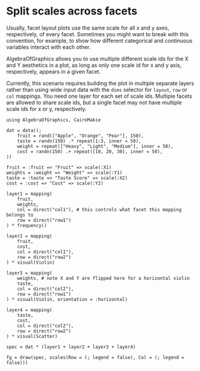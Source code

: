 # Split scales across facets

Usually, facet layout plots use the same scale for all x and y axes, respectively, of every facet.
Sometimes you might want to break with this convention, for example, to show how different
categorical and continuous variables interact with each other.

AlgebraOfGraphics allows you to use multiple different scale ids for the X and Y aesthetics in a plot,
as long as only one scale id for x and y axis, respectively, appears in a given facet.

Currently, this scenario requires building the plot in multiple separate layers rather
than using wide input data with the `dims` selector for `layout`, `row` or `col` mappings.
You need one layer for each set of scale ids. Multiple facets are allowed to share scale ids,
but a single facet may not have multiple scale ids for x or y, respectively.

````@example split_scales_facet
using AlgebraOfGraphics, CairoMakie

dat = data((;
    fruit = rand(["Apple", "Orange", "Pear"], 150),
    taste = randn(150) .* repeat(1:3, inner = 50),
    weight = repeat(["Heavy", "Light", "Medium"], inner = 50),
    cost = randn(150) .+ repeat([10, 20, 30], inner = 50),
))

fruit = :fruit => "Fruit" => scale(:X1)
weights = :weight => "Weight" => scale(:Y1)
taste = :taste => "Taste Score" => scale(:X2)
cost = :cost => "Cost" => scale(:Y2)

layer1 = mapping(
    fruit,
    weights,
    col = direct("col1"), # this controls what facet this mapping belongs to
    row = direct("row1")
) * frequency()

layer2 = mapping(
    fruit,
    cost,
    col = direct("col1"),
    row = direct("row2")
) * visual(Violin)

layer3 = mapping(
    weights, # note X and Y are flipped here for a horizontal violin
    taste,
    col = direct("col2"),
    row = direct("row1")
) * visual(Violin, orientation = :horizontal)

layer4 = mapping(
    taste,
    cost,
    col = direct("col2"),
    row = direct("row2")
) * visual(Scatter)

spec = dat * (layer1 + layer2 + layer3 + layer4)

fg = draw(spec, scales(Row = (; legend = false), Col = (; legend = false)))
````



